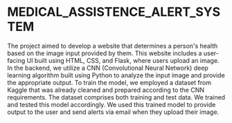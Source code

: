 # MEDICAL_ASSISTENCE_ALERT_SYSTEM
The project aimed to develop a website that determines a person's health based on the image input provided by them. This website includes a user-facing UI built using HTML, CSS, and Flask, where users upload an image. In the backend, we utilize a CNN (Convolutional Neural Network) deep learning algorithm built using Python to analyze the input image and provide the appropriate output. To train the model, we employed a dataset from Kaggle that was already cleaned and prepared according to the CNN requirements. The dataset comprises both training and test data. We trained and tested this model accordingly. We used this trained model to provide output to the user and send alerts via email when they upload their image. 
